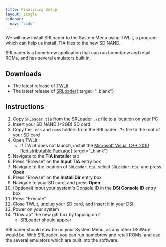 ```yaml
---
title: Finalizing Setup
layout: single
sidebar:
  nav: "side"
---
```


We will now install SRLoader to the System Menu using TWLit, a program which can help us install .TIA files to the new SD NAND.

SRLoader is a homebrew application that can run homebrew and retail ROMs, and has several emulators built in.

## Downloads

- The latest release of [TWLit](/assets/files/TWLit.exe)
- The latest release of [SRLoader](https://github.com/Robz8/SRLoader/releases){:target="_blank"}
## Instructions

1. Copy `SRLoader.tia` from the SRLoader `.7z` file to a location on your PC
2. Insert your SD NAND (<2GB) SD card
3. Copy the `_nds` and `roms` folders from the SRLoader `.7z` file to the root of your SD card
4. Open TWLit
    - If TWLit does not launch, install the [Microsoft Visual C++ 2010 Redistributable Package](https://www.microsoft.com/en-us/download/details.aspx?id=5555){:target="_blank"}
5. Navigate to the **TIA Installer** tab
6. Press "Browse" on the **Input TIA** entry box
7. Navigate to the location of `SRLoader.tia`, select `SRLoader.tia`, and press **Open**
8. Press "Browse" on the **Install Dir** entry box
9. Navigate to your SD card, and press **Open**
10. (Optional) Input your system's Console ID in the **DSi Console ID** entry box
11. Press "Execute"
12. Close TWLit, unplug your SD card, and insert it in your DSi
13. Power on your system
14. "Unwrap" the new gift box by tapping on it
    - SRLoader should appear

SRLoader should now be on your System Menu, as any other DSiWare would be. With SRLoader, you can run homebrew and retail ROMs, and use the several emulators which are built into the software.
